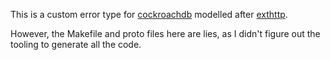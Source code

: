 This is a custom error type for [cockroachdb](https://github.com/cockroachdb/errors) 
modelled after [exthttp](https://github.com/cockroachdb/errors/tree/master/exthttp).

However, the Makefile and proto files here are lies, as I didn't figure out the tooling to generate all the code.
